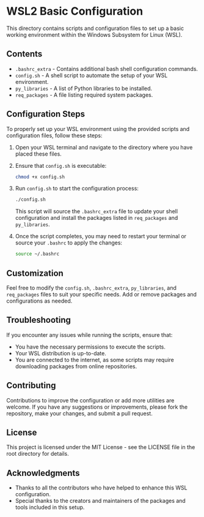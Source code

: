 # WSL2 Basic Configuration

This directory contains scripts and configuration files to set up a basic working environment within the Windows Subsystem for Linux (WSL).

## Contents

- `.bashrc_extra` - Contains additional bash shell configuration commands.
- `config.sh` - A shell script to automate the setup of your WSL environment.
- `py_libraries` - A list of Python libraries to be installed.
- `req_packages` - A file listing required system packages.

## Configuration Steps

To properly set up your WSL environment using the provided scripts and configuration files, follow these steps:

1. Open your WSL terminal and navigate to the directory where you have placed these files.

2. Ensure that `config.sh` is executable:

    ```bash
    chmod +x config.sh
    ```

3. Run `config.sh` to start the configuration process:

    ```bash
    ./config.sh
    ```

   This script will source the `.bashrc_extra` file to update your shell configuration and install the packages listed in `req_packages` and `py_libraries`.

4. Once the script completes, you may need to restart your terminal or source your `.bashrc` to apply the changes:

    ```bash
    source ~/.bashrc
    ```

## Customization

Feel free to modify the `config.sh`, `.bashrc_extra`, `py_libraries`, and `req_packages` files to suit your specific needs. Add or remove packages and configurations as needed.

## Troubleshooting

If you encounter any issues while running the scripts, ensure that:

- You have the necessary permissions to execute the scripts.
- Your WSL distribution is up-to-date.
- You are connected to the internet, as some scripts may require downloading packages from online repositories.

## Contributing

Contributions to improve the configuration or add more utilities are welcome. If you have any suggestions or improvements, please fork the repository, make your changes, and submit a pull request.

## License

This project is licensed under the MIT License - see the LICENSE file in the root directory for details.

## Acknowledgments

- Thanks to all the contributors who have helped to enhance this WSL configuration.
- Special thanks to the creators and maintainers of the packages and tools included in this setup.
